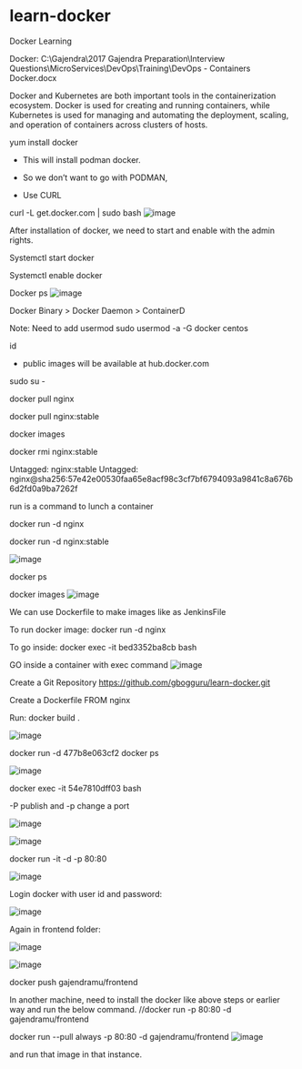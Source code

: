 # learn-docker
Docker Learning

Docker:
C:\Gajendra\2017 Gajendra Preparation\Interview Questions\MicroServices\DevOps\Training\DevOps - Containers Docker.docx

Docker and Kubernetes are both important tools in the containerization ecosystem. 
Docker is used for creating and running containers, 
while Kubernetes is used for managing and automating the deployment, scaling, and operation of containers across clusters of hosts.


yum install docker 

- This will install podman docker.
- So we don’t want to go with PODMAN,

- Use CURL

curl -L get.docker.com | sudo bash
![image](https://github.com/gbogguru/learn-docker/assets/42975193/8fb42939-de5d-4692-87a2-6b4f4efa7d77)

After installation of docker, we need to start and enable with the admin rights.

Systemctl start docker

Systemctl enable docker

Docker ps
![image](https://github.com/gbogguru/learn-docker/assets/42975193/c73eecf0-547c-4eab-a503-fef8356faa61)


Docker Binary > Docker Daemon > ContainerD

Note: Need to add usermod
sudo usermod -a -G docker centos

id


- public images will be available at hub.docker.com 

sudo su -

docker pull nginx

docker pull nginx:stable

docker images

docker rmi nginx:stable

Untagged: nginx:stable
Untagged: nginx@sha256:57e42e00530faa65e8acf98c3cf7bf6794093a9841c8a676b6d2fd0a9ba7262f

run is a command to lunch a container

docker run -d nginx 

docker run -d nginx:stable

![image](https://github.com/gbogguru/learn-docker/assets/42975193/cd14e03f-1b29-4747-8bc5-69fda5b6e279)


docker ps

docker images
![image](https://github.com/gbogguru/learn-docker/assets/42975193/b59a07b1-7d72-4d6a-bdb1-0d2edf22233a)

We can use Dockerfile to make images like as JenkinsFile

To run docker image:
docker run -d nginx

To go inside:
docker exec -it bed3352ba8cb bash

GO inside a container with exec command
![image](https://github.com/gbogguru/learn-docker/assets/42975193/b6f99530-6a79-48cc-ae92-26d400e14086)



Create a Git Repository
https://github.com/gbogguru/learn-docker.git

Create a Dockerfile 
FROM    nginx

Run:
docker build .

![image](https://github.com/gbogguru/learn-docker/assets/42975193/052a79c8-c1a6-4c0c-9ff9-57f14fe1f26d)

docker run -d 477b8e063cf2
docker ps

![image](https://github.com/gbogguru/learn-docker/assets/42975193/9b8a47bd-853b-4d8d-8349-ea9afd55cc37)


 docker exec -it 54e7810dff03 bash


-P publish and -p change a port

![image](https://github.com/gbogguru/learn-docker/assets/42975193/b165466e-25bd-4500-80e4-c6dd3438e3c6)


 ![image](https://github.com/gbogguru/learn-docker/assets/42975193/16583459-a728-4475-adc3-3d9e76067373)

 docker run -it -d -p 80:80 <Imageid>

 ![image](https://github.com/gbogguru/learn-docker/assets/42975193/0eb27976-26a6-45ba-83cd-87042422aa5c)

Login docker with user id and password:

![image](https://github.com/gbogguru/learn-docker/assets/42975193/70886fa7-63c8-4ba5-9699-8b4ca9d6e2d8)


Again in frontend folder:

![image](https://github.com/gbogguru/frontend/assets/42975193/be9001ba-2055-4da5-a0f4-32e73d4a587c)


![image](https://github.com/gbogguru/frontend/assets/42975193/35fedb0d-b370-4266-b148-e89d96771469)


docker push gajendramu/frontend

In another machine, 
need to install the docker like above steps or earlier way and run the below command.
//docker run -p 80:80 -d gajendramu/frontend

docker run --pull always -p 80:80 -d gajendramu/frontend
![image](https://github.com/gbogguru/frontend/assets/42975193/ee6d3ade-c1b0-4919-8bf2-71921c460e52)

and run that image in that instance.

